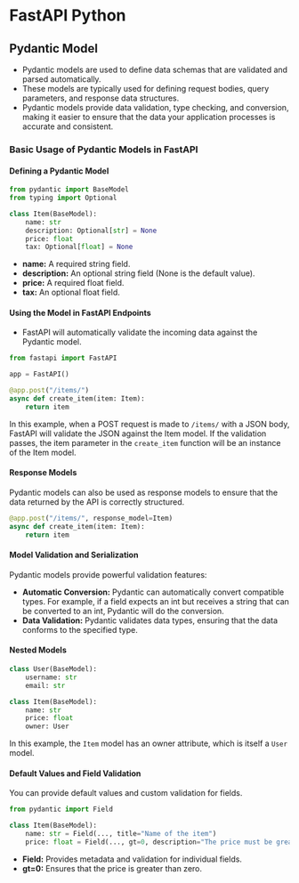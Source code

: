 # FastAPI Python

## Pydantic Model
- Pydantic models are used to define data schemas that are validated and parsed automatically.
- These models are typically used for defining request bodies, query parameters, and response data structures. 
- Pydantic models provide data validation, type checking, and conversion, making it easier to ensure that the data your application processes is accurate and consistent.

### Basic Usage of Pydantic Models in FastAPI

#### Defining a Pydantic Model
```python
from pydantic import BaseModel
from typing import Optional

class Item(BaseModel):
    name: str
    description: Optional[str] = None
    price: float
    tax: Optional[float] = None
```
- **name:** A required string field.
- **description:** An optional string field (None is the default value).
- **price:** A required float field.
- **tax:** An optional float field.

#### Using the Model in FastAPI Endpoints
- FastAPI will automatically validate the incoming data against the Pydantic model.
```python
from fastapi import FastAPI

app = FastAPI()

@app.post("/items/")
async def create_item(item: Item):
    return item
```
In this example, when a POST request is made to `/items/` with a JSON body, FastAPI will validate the JSON against the Item model. If the validation passes, the item parameter in the `create_item` function will be an instance of the Item model.

#### Response Models
Pydantic models can also be used as response models to ensure that the data returned by the API is correctly structured.
```python
@app.post("/items/", response_model=Item)
async def create_item(item: Item):
    return item
```

#### Model Validation and Serialization
Pydantic models provide powerful validation features:

- **Automatic Conversion:** Pydantic can automatically convert compatible types. For example, if a field expects an int but receives a string that can be converted to an int, Pydantic will do the conversion.
- **Data Validation:** Pydantic validates data types, ensuring that the data conforms to the specified type.

#### Nested Models
```python
class User(BaseModel):
    username: str
    email: str

class Item(BaseModel):
    name: str
    price: float
    owner: User
```
In this example, the `Item` model has an owner attribute, which is itself a `User` model.

#### Default Values and Field Validation
You can provide default values and custom validation for fields.
```python
from pydantic import Field

class Item(BaseModel):
    name: str = Field(..., title="Name of the item")
    price: float = Field(..., gt=0, description="The price must be greater than zero")
```
- **Field:** Provides metadata and validation for individual fields.
- **gt=0:** Ensures that the price is greater than zero.


